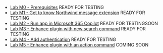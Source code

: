   - [Lab M0 - Prerequisites](/copilot-camp/pages/extend-message-ext/00-prerequisites) READY FOR TESTING
  - [Lab M1 - Get to know Northwind message extension](/copilot-camp/pages/extend-message-ext/01-nw-teams-app) READY FOR TESTING
  - [Lab M2 - Run app in Microsoft 365 Copilot](/copilot-camp/pages/extend-message-ext/02-nw-plugin) READY FOR TESTINGSOON
  - [Lab M3 - Enhance plugin with new search command](/copilot-camp/pages/extend-message-ext/03-enhance-nw-plugin) READY FOR TESTING
  - [Lab M4 - Add authentication](/copilot-camp/pages/extend-message-ext/04-add-authentication) READY FOR TESTING
  - [Lab M5 - Enhance plugin with an action command](/copilot-camp/pages/extend-message-ext/05-add-action) COMING SOON